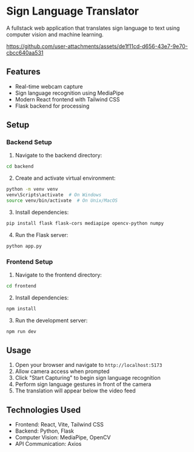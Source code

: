 # Sign Language Translator

A fullstack web application that translates sign language to text using computer vision and machine learning.


https://github.com/user-attachments/assets/de1f11cd-d656-43e7-9e70-cbcc640aa531


## Features

- Real-time webcam capture
- Sign language recognition using MediaPipe
- Modern React frontend with Tailwind CSS
- Flask backend for processing

## Setup

### Backend Setup

1. Navigate to the backend directory:
```bash
cd backend
```

2. Create and activate virtual environment:
```bash
python -m venv venv
venv\Scripts\activate  # On Windows
source venv/bin/activate  # On Unix/MacOS
```

3. Install dependencies:
```bash
pip install flask flask-cors mediapipe opencv-python numpy
```

4. Run the Flask server:
```bash
python app.py
```

### Frontend Setup

1. Navigate to the frontend directory:
```bash
cd frontend
```

2. Install dependencies:
```bash
npm install
```

3. Run the development server:
```bash
npm run dev
```

## Usage

1. Open your browser and navigate to `http://localhost:5173`
2. Allow camera access when prompted
3. Click "Start Capturing" to begin sign language recognition
4. Perform sign language gestures in front of the camera
5. The translation will appear below the video feed

## Technologies Used

- Frontend: React, Vite, Tailwind CSS
- Backend: Python, Flask
- Computer Vision: MediaPipe, OpenCV
- API Communication: Axios

